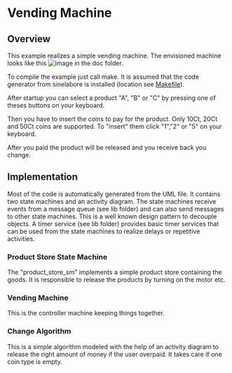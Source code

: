 <h1>Vending Machine</h1>
<h2>Overview</h2>

This example realizes a simple vending machine. The envisioned machine looks like this ![image in the doc folder](doc/vending.png).

To compile the example just call make. It is assumed that the code generator from sinelabore is installed (location see [Makefile](Makefile)).

After startup you can select a product "A", "B" or "C" by pressing one of theses buttons on your keyboard.

Then you have to insert the coins to pay for the product. Only 10Ct, 20Ct and 50Ct coins are supported. To "insert" them click "1","2" or "5" on your keyboard.

After you paid the product will be released and you receive back you change.

<h2>Implementation</h2>

Most of the code is automatically generated from the UML file. It contains two state machines and an activity diagram. The state machines receive events from a message queue (see lib folder) and can also send messages to other state machines. This is a well known design pattern to decouple objects. A timer service (see lib folder) provides basic timer services that can be used from the state machines to realize delays or repetitive activities.


<h3> Product Store State Machine</h3>

The "product_store_sm" implements a simple product store containing the goods. It is responsible to release the products by turning on the motor etc.

<h3> Vending Machine</h3>
This is the controller machine keeping things together.

<h3> Change Algorithm</h3>
This is a simple algorithm modeled with the help of an activity diagram to release the right amount of money if the user overpaid. It takes care if one coin type is empty.
